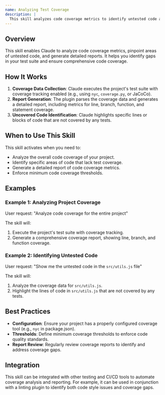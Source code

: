 ```yaml
---
name: Analyzing Test Coverage
description: |
  This skill analyzes code coverage metrics to identify untested code and generate comprehensive coverage reports. It is triggered when the user requests analysis of code coverage, identification of coverage gaps, or generation of coverage reports. The skill is best used to improve code quality by ensuring adequate test coverage and identifying areas for improvement. Use trigger terms like "analyze coverage", "code coverage report", "untested code", or the shortcut "cov".
---
```


## Overview

This skill enables Claude to analyze code coverage metrics, pinpoint areas of untested code, and generate detailed reports. It helps you identify gaps in your test suite and ensure comprehensive code coverage.

## How It Works

1. **Coverage Data Collection**: Claude executes the project's test suite with coverage tracking enabled (e.g., using `nyc`, `coverage.py`, or JaCoCo).
2. **Report Generation**: The plugin parses the coverage data and generates a detailed report, including metrics for line, branch, function, and statement coverage.
3. **Uncovered Code Identification**: Claude highlights specific lines or blocks of code that are not covered by any tests.

## When to Use This Skill

This skill activates when you need to:
- Analyze the overall code coverage of your project.
- Identify specific areas of code that lack test coverage.
- Generate a detailed report of code coverage metrics.
- Enforce minimum code coverage thresholds.

## Examples

### Example 1: Analyzing Project Coverage

User request: "Analyze code coverage for the entire project"

The skill will:
1. Execute the project's test suite with coverage tracking.
2. Generate a comprehensive coverage report, showing line, branch, and function coverage.

### Example 2: Identifying Untested Code

User request: "Show me the untested code in the `src/utils.js` file"

The skill will:
1. Analyze the coverage data for `src/utils.js`.
2. Highlight the lines of code in `src/utils.js` that are not covered by any tests.

## Best Practices

- **Configuration**: Ensure your project has a properly configured coverage tool (e.g., `nyc` in package.json).
- **Thresholds**: Define minimum coverage thresholds to enforce code quality standards.
- **Report Review**: Regularly review coverage reports to identify and address coverage gaps.

## Integration

This skill can be integrated with other testing and CI/CD tools to automate coverage analysis and reporting. For example, it can be used in conjunction with a linting plugin to identify both code style issues and coverage gaps.